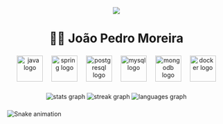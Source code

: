 <div align="center">
  <img src="https://visitor-badge.laobi.icu/badge?page_id=nayetdet.nayetdet&"  />
</div>

###

<h1 align="center">🧑‍💻 João Pedro Moreira</h1>

###

<div align="center">
  <img src="https://cdn.jsdelivr.net/gh/devicons/devicon/icons/java/java-original.svg" height="60" alt="java logo"  />
  <img width="12" />
  <img src="https://cdn.jsdelivr.net/gh/devicons/devicon/icons/spring/spring-original.svg" height="60" alt="spring logo"  />
  <img width="12" />
  <img src="https://cdn.jsdelivr.net/gh/devicons/devicon/icons/postgresql/postgresql-original.svg" height="60" alt="postgresql logo"  />
  <img width="12" />
  <img src="https://cdn.jsdelivr.net/gh/devicons/devicon/icons/mysql/mysql-original.svg" height="60" alt="mysql logo"  />
  <img width="12" />
  <img src="https://cdn.jsdelivr.net/gh/devicons/devicon/icons/mongodb/mongodb-original.svg" height="60" alt="mongodb logo"  />
  <img width="12" />
  <img src="https://cdn.jsdelivr.net/gh/devicons/devicon/icons/docker/docker-original.svg" height="60" alt="docker logo"  />
</div>

###

<div align="center">
  <img src="https://github-readme-streak-stats.herokuapp.com/?user=nayetdet&theme=react&hide_border=true" alt="stats graph"  />
  <img src="https://github-readme-streak-stats.herokuapp.com/?user=nayetdet&theme=react&hide_border=true" alt="streak graph"  />
  <img src="https://github-readme-stats.vercel.app/api/top-langs/?username=nayetdet&theme=react&show_icons=true&hide_border=true&layout=compact" alt="languages graph"  />
</div>

###

<img src="https://raw.githubusercontent.com/nayetdet/nayetdet/output/snake.svg" alt="Snake animation" />

###
